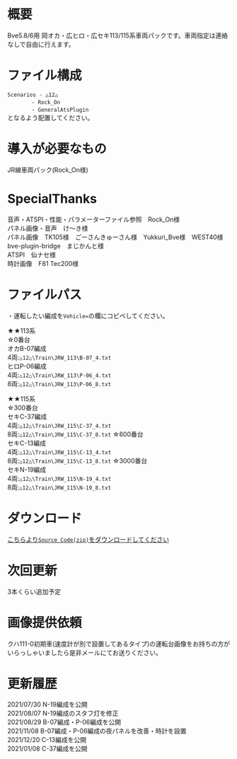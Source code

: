 # 概要
Bve5.8/6用 岡オカ・広ヒロ・広セキ113/115系車両パックです。車両指定は連絡なしで自由に行えます。  

# ファイル構成  
`Scenarios - △12△`  
`　　　　 - Rock_On`  
`　　　　 - GeneralAtsPlugin`  
となるよう配置してください。  

# 導入が必要なもの
JR線車両パック(Rock_On様)  

# SpecialThanks  
音声・ATSPI・性能・パラメーターファイル参照　Rock_On様  
パネル画像・音声　け〜き様  
パネル画像　TK105様　ごーさんきゅーさん様　Yukkuri_Bve様　WEST40様  
bve-plugin-bridge　まじかんと様  
ATSPI　仙ナセ様  
時計画像　F81 Tec200様


# ファイルパス  
・運転したい編成を`Vehicle=`の欄にコピペしてください。  

★★113系  
☆0番台  
オカB-07編成  
4両:`△12△\Train\JRW_113\B-07_4.txt`  
ヒロP-06編成  
4両:`△12△\Train\JRW_113\P-06_4.txt`  
8両:`△12△\Train\JRW_113\P-06_8.txt`  
  
★★115系  
☆300番台  
セキC-37編成  
4両:`△12△\Train\JRW_115\C-37_4.txt`  
8両:`△12△\Train\JRW_115\C-37_8.txt` 
☆600番台  
セキC-13編成  
4両:`△12△\Train\JRW_115\C-13_4.txt`  
8両:`△12△\Train\JRW_115\C-13_8.txt` 
☆3000番台  
セキN-19編成  
4両:`△12△\Train\JRW_115\N-19_4.txt`  
8両:`△12△\Train\JRW_115\N-19_8.txt`  

# ダウンロード  
[こちらより`Source Code(zip)`をダウンロードしてください](https://github.com/sankakujirusi12/Bve_Oka_Hiro_SekiTrainpack/releases/tag/1.3.0)

# 次回更新  
3本くらい追加予定  

# 画像提供依頼
クハ111-0初期車(速度計が別で設置してあるタイプ)の運転台画像をお持ちの方がいらっしゃいましたら是非メールにてお送りください。

# 更新履歴  
2021/07/30 N-19編成を公開  
2021/08/07 N-19編成のスタフ灯を修正  
2021/08/29 B-07編成・P-06編成を公開  
2021/11/08 B-07編成・P-06編成の夜パネルを改善・時計を設置  
2021/12/20 C-13編成を公開  
2021/01/08 C-37編成を公開  
